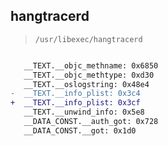 ## hangtracerd

> `/usr/libexec/hangtracerd`

```diff

   __TEXT.__objc_methname: 0x6850
   __TEXT.__objc_methtype: 0xd30
   __TEXT.__oslogstring: 0x48e4
-  __TEXT.__info_plist: 0x3c4
+  __TEXT.__info_plist: 0x3cf
   __TEXT.__unwind_info: 0x5e8
   __DATA_CONST.__auth_got: 0x728
   __DATA_CONST.__got: 0x1d0

```
